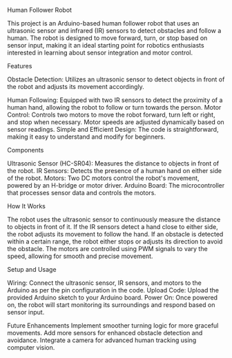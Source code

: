 Human Follower Robot

This project is an Arduino-based human follower robot that uses an ultrasonic sensor and infrared (IR) sensors to detect obstacles and follow a human. The robot is designed to move forward, turn, or stop based on sensor input, making it an ideal starting point for robotics enthusiasts interested in learning about sensor integration and motor control.

Features

Obstacle Detection: Utilizes an ultrasonic sensor to detect objects in front of the robot and adjusts its movement accordingly.

Human Following: Equipped with two IR sensors to detect the proximity of a human hand, allowing the robot to follow or turn towards the person.
Motor Control: Controls two motors to move the robot forward, turn left or right, and stop when necessary. Motor speeds are adjusted dynamically based on sensor readings.
Simple and Efficient Design: The code is straightforward, making it easy to understand and modify for beginners.

Components

Ultrasonic Sensor (HC-SR04): Measures the distance to objects in front of the robot.
IR Sensors: Detects the presence of a human hand on either side of the robot.
Motors: Two DC motors control the robot's movement, powered by an H-bridge or motor driver.
Arduino Board: The microcontroller that processes sensor data and controls the motors.

How It Works

The robot uses the ultrasonic sensor to continuously measure the distance to objects in front of it.
If the IR sensors detect a hand close to either side, the robot adjusts its movement to follow the hand.
If an obstacle is detected within a certain range, the robot either stops or adjusts its direction to avoid the obstacle.
The motors are controlled using PWM signals to vary the speed, allowing for smooth and precise movement.

Setup and Usage

Wiring: Connect the ultrasonic sensor, IR sensors, and motors to the Arduino as per the pin configuration in the code.
Upload Code: Upload the provided Arduino sketch to your Arduino board.
Power On: Once powered on, the robot will start monitoring its surroundings and respond based on sensor input.

Future Enhancements
Implement smoother turning logic for more graceful movements.
Add more sensors for enhanced obstacle detection and avoidance.
Integrate a camera for advanced human tracking using computer vision.
